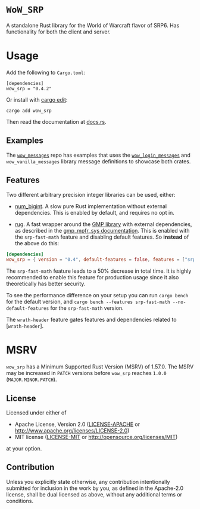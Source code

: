 # `WoW_SRP`

A standalone Rust library for the World of Warcraft flavor of SRP6.
Has functionality for both the client and server.

# Usage

Add the following to `Cargo.toml`:

```
[dependencies]
wow_srp = "0.4.2"
```

Or install with [cargo edit](https://crates.io/crates/cargo-edit):
```
cargo add wow_srp
```

Then read the documentation at [docs.rs](https://docs.rs/wow_srp).


## Examples

The [`wow_messages`](https://github.com/gtker/wow_messages) repo has examples that uses the
[`wow_login_messages`](https://docs.rs/wow_login_messages/latest/wow_login_messages/)
and `wow_vanilla_messages` library message definitions to showcase both crates.

## Features

Two different arbitrary precision integer libraries can be used, either:

* [num_bigint](https://crates.io/crates/num-bigint). A slow pure Rust implementation without external dependencies. This is enabled by default, and requires no opt in.

* [rug](https://crates.io/crates/rug). A fast wrapper around the [GMP library](https://gmplib.org/) with external dependencies, as described in the [gmp_mpfr_sys documentation](https://docs.rs/gmp-mpfr-sys/1.4.6/gmp_mpfr_sys/index.html#building-on-gnulinux). This is enabled with the `srp-fast-math` feature and disabling default features. So **instead** of the above do this:

```toml
[dependencies]
wow_srp = { version = "0.4", default-features = false, features = ["srp-fast-math", "wrath-header"] }
```

The `srp-fast-math` feature leads to a 50% decrease in total time. It is highly recommended to enable
this feature for production usage since it also theoretically has better security.

To see the performance difference on your setup you can run `cargo bench` for the default version,
and `cargo bench --features srp-fast-math --no-default-features` for the `srp-fast-math` version.

The `wrath-header` feature gates features and dependencies related to [`wrath-header`].

# MSRV

`wow_srp` has a Minimum Supported Rust Version (MSRV) of 1.57.0.
The MSRV may be increased in `PATCH` versions before `wow_srp` reaches `1.0.0` (`MAJOR.MINOR.PATCH`).

## License

Licensed under either of

 * Apache License, Version 2.0
   ([LICENSE-APACHE](LICENSE-APACHE) or http://www.apache.org/licenses/LICENSE-2.0)
 * MIT license
   ([LICENSE-MIT](LICENSE-MIT) or http://opensource.org/licenses/MIT)

at your option.

## Contribution

Unless you explicitly state otherwise, any contribution intentionally submitted
for inclusion in the work by you, as defined in the Apache-2.0 license, shall be
dual licensed as above, without any additional terms or conditions.


